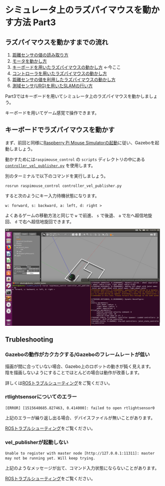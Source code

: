 # シミュレータ上のラズパイマウスを動かす方法 Part3

## ラズパイマウスを動かすまでの流れ

1. [距離センサの値の読み取り方](how_to_control_raspimouse_on_sim_1.md)
2. [モータを動かし方](how_to_control_raspimouse_on_sim_2.md)
3. [キーボードを用いたラズパイマウスの動かし方](how_to_control_raspimouse_on_sim_3.md) ←今ここ
4. [コントローラを用いたラズパイマウスの動かし方](how_to_control_raspimouse_on_sim_4.md)
5. [距離センサの値を利用したラズパイマウスの動かし方](how_to_control_raspimouse_on_sim_5.md)
6. [測域センサ\(URG\)を用いたSLAMの行い方](how_to_control_raspimouse_on_sim_6.md)

Part3ではキーボードを用いてシミュレータ上のラズパイマウスを動かしましょう。

キーボードを用いてゲーム感覚で操作できます。

## キーボードでラズパイマウスを動かす

まず、前回と同様に[Raspberry Pi Mouse Simulatorの起動](https://github.com/yukixx6/raspimouse_sim_tutorial/tree/7041ca2f8b06749c8dcadd9ac1d69bc4e7277dc4/docs/source/how_to_use_raspimouse_sim/README.md)に従い、Gazeboを起動しましょう。

動かすためには`raspimouse_control` の `scripts` ディレクトリの中にある [`controller_vel_publisher.py`](https://github.com/rt-net/raspimouse_sim/blob/kinetic-devel/raspimouse_control/scripts/controller_vel_publisher.py) を使用します。

別のターミナルで以下のコマンドを実行しましょう。

```text
rosrun raspimouse_control controller_vel_publisher.py
```

すると次のようにキー入力待機状態になります。

```text
w: forward, s: backward, a: left, d: right >
```

よくあるゲームの移動方法と同じで `w` で前進、 `s` で後退、 `a` で左へ超信地旋回、 `d` で右へ超信地旋回できます。

![](../.gitbook/assets/telop-keyboard.png)

## Trubleshooting

### Gazeboの動作がカクカクする/Gazeboのフレームレートが低い

描画が間に合っていない場合、Gazebo上のロボットの動きが鈍く見えます。  
陰を描画しないようにすることでほとんどの場合は動作が改善します。

詳しくは[ROSトラブルシューティング](../troubleshooting.md#gazebonogakakukakusurugazebonofurmurtogai)をご覧ください。

### rtlightsensorについてのエラー

```text
[ERROR] [1515648685.827463, 0.414000]: failed to open rtlightsensor0
```

上記のエラーが繰り返し出る場合、デバイスファイルが無いことがあります。

[ROSトラブルシューティング](../troubleshooting.md#rtlightsensornitsuitenoergaru)をご覧ください。

### vel\_publisherが起動しない

```text
Unable to register with master node [http://127.0.0.1:11311]: master may not be running yet. Will keep trying.
```

上記のようなメッセージが出て、コマンド入力状態にならないことがあります。

[ROSトラブルシューティング](../troubleshooting.md#master-may-not-be-running-yet)をご覧ください。

